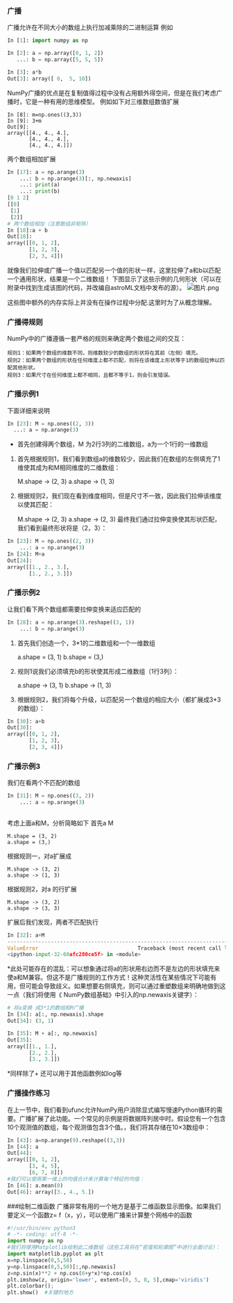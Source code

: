 ###  广播

广播允许在不同大小的数组上执行加减乘除的二进制运算 例如

```py
In [1]: import numpy as np

In [2]: a = np.array([0, 1, 2])
   ...: b = np.array([5, 5, 5])

In [3]: a*b
Out[3]: array([ 0,  5, 10])
```
NumPy广播的优点是在复制值得过程中没有占用额外得空间，但是在我们考虑广播时，它是一种有用的思维模型。
例如如下对三维数组数值扩展
```
In [8]: m=np.ones((3,3))
In [9]: 3+m
Out[9]: 
array([[4., 4., 4.],
       [4., 4., 4.],
       [4., 4., 4.]])
```
两个数组相加扩展
```py
In [17]: a = np.arange(3)
    ...: b = np.arange(3)[:, np.newaxis]
    ...: print(a)
    ...: print(b)
[0 1 2]
[[0]   
 [1]   
 [2]]  
# 两个数组相加（注意数组非矩阵）
In [18]:a + b
Out[18]: 
array([[0, 1, 2],
       [1, 2, 3],
       [2, 3, 4]])
```
就像我们拉伸或广播一个值以匹配另一个值的形状一样，这里拉伸了a和b以匹配一个通用形状，结果是一个二维数组！
下图显示了这些示例的几何形状（可以在附录中找到生成该图的代码，并改编自astroML文档中发布的源）。
![图片.png](https://github.com/xiongzhenggang/xiongzhenggang.github.io/blob/master/data-science/image/02.05-broadcasting.png)

这些图中额外的内存实际上并没有在操作过程中分配.这里时为了从概念理解。

### 广播得规则
 
NumPy中的广播遵循一套严格的规则来确定两个数组之间的交互：

    规则1：如果两个数组的维数不同，则维数较少的数组的形状将在其前（左侧）填充。
    规则2：如果两个数组的形状在任何维度上都不匹配，则将在该维度上形状等于1的数组拉伸以匹配其他形状。
    规则3：如果尺寸在任何维度上都不相同，且都不等于1，则会引发错误。
  
  ### 广播示例1
  下面详细来说明
  ```py
  In [23]: M = np.ones((2, 3))
    ...: a = np.arange(3)
  ```
* 首先创建得两个数组，M 为2行3列的二维数组，a为一个1行的一维数组
1. 首先根据规则1，我们看到数组a的维数较少，因此我们在数组的左侧填充了1维使其成为和M相同维度的二维数组：

    M.shape -> (2, 3)
    a.shape -> (1, 3)
2. 根据规则2，我们现在看到维度相同，但是尺寸不一致，因此我们拉伸该维度以使其匹配：

    M.shape -> (2, 3)
    a.shape -> (2, 3)
最终我们通过拉伸变换使其形状匹配，我们看到最终形状将是（2，3）：
```py
In [23]: M = np.ones((2, 3))
    ...: a = np.arange(3)
In [24]: M+a
Out[24]: 
array([[1., 2., 3.],
       [1., 2., 3.]])
```
### 广播示例2
让我们看下两个数组都需要拉伸变换来适应匹配的
```py
In [28]: a = np.arange(3).reshape((3, 1))
    ...: b = np.arange(3)
```
1. 首先我们创造一个，3*1的二维数组和一个一维数组

    a.shape = (3, 1)
    b.shape = (3,)
2. 规则1说我们必须填充b的形状使其形成二维数组（1行3列）：

    a.shape -> (3, 1)
    b.shape -> (1, 3)
 
3. 根据规则2，我们将每个升级，以匹配另一个数组的相应大小（都扩展成3*3的数组）：
```py
In [30]: a+b
Out[30]: 
array([[0, 1, 2],
       [1, 2, 3],
       [2, 3, 4]])
```
### 广播示例3
我们在看两个不匹配的数组
```py
In [31]: M = np.ones((3, 2))
    ...: a = np.arange(3)
    
 ```
考虑上面a和M，分析简略如下
首先a M

    M.shape = (3, 2)
    a.shape = (3,)

根据规则一，对a扩展成

    M.shape -> (3, 2)
    a.shape -> (1, 3)
根据规则2，对a 的行扩展

    M.shape -> (3, 2)
    a.shape -> (3, 3)

扩展后我们发现，两者不匹配执行
```py
In [32]: a+M
---------------------------------------------------------------------------
ValueError                                Traceback (most recent call last)
<ipython-input-32-60afc280ce5f> in <module>
```
*此处可能存在的混乱：可以想象通过将a的形状用右边而不是左边的形状填充来使a和M兼容。但这不是广播规则的工作方式！这种灵活性在某些情况下可能有用，但可能会导致歧义。如果想要右侧填充，则可以通过重塑数组来明确地做到这一点（我们将使用《 NumPy数组基础》中引入的np.newaxis关键字）：
```py
# 将a变换 成3*1的数组和M广播
In [34]: a[:, np.newaxis].shape
Out[34]: (3, 1)

In [35]: M + a[:, np.newaxis]
Out[35]: 
array([[1., 1.],
       [2., 2.],
       [3., 3.]])
```
*同样除了+ 还可以用于其他函数例如log等
### 广播操作练习

在上一节中，我们看到ufunc允许NumPy用户消除显式编写慢速Python循环的需要。广播扩展了此功能。一个常见的示例是将数据阵列居中时。假设您有一个包含10个观测值的数组，每个观测值包含3个值。，我们将其存储在10×3数组中：
```py
In [43]: a=np.arange(9).reshape((3,3))
In [44]: a
Out[44]:         
array([[0, 1, 2],
       [3, 4, 5],
       [6, 7, 8]])
#我们可以使用第一维上的均值合计来计算每个特征的均值：
In [46]: a.mean(0)
Out[46]: array([3., 4., 5.])
```
###绘制二维函数
广播非常有用的一个地方是基于二维函数显示图像。如果我们要定义一个函数z= f（x，y），可以使用广播来计算整个网格中的函数
```py
#!/usr/bin/env python3
# -*- coding: utf-8 -*-
import numpy as np
#我们将使用Matplotlib绘制此二维数组（这些工具将在“密度和轮廓图”中进行全面讨论）：
import matplotlib.pyplot as plt
x=np.linspace(0,5,50)
y=np.linspace(0,5,50)[:,np.newaxis]
z=np.sin(x)**2 + np.cos(6+y*x)*np.cos(x)
plt.imshow(z, origin='lower', extent=[0, 5, 0, 5],cmap='viridis')
plt.colorbar();
plt.show()  #关键的地方
```
